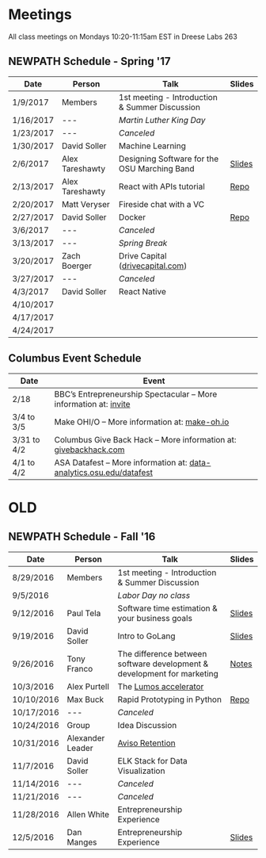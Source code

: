 # Meetings

All class meetings on Mondays 10:20-11:15am EST in Dreese Labs 263

## NEWPATH Schedule - Spring '17
Date | Person | Talk | Slides
-----|--------|------|-------
1/9/2017 | Members | 1st meeting - Introduction & Summer Discussion |
1/16/2017 | --- | *Martin Luther King Day* |
1/23/2017 | --- | *Canceled* |
1/30/2017 | David Soller | Machine Learning |
2/6/2017 | Alex Tareshawty | Designing Software for the OSU Marching Band  | [Slides](https://docs.google.com/presentation/d/1Iu992nlP8dAI69-gY_-WHv4MABHufx7rIpOAbtoFxq8/edit?usp=sharing)
2/13/2017 | Alex Tareshawty | React with APIs tutorial | [Repo](https://github.com/atareshawty/newpath-react-app-demo)
2/20/2017 | Matt Veryser | Fireside chat with a VC |
2/27/2017 | David Soller | Docker | [Repo](https://github.com/3ygun/docker-demo)
3/6/2017 | --- | *Canceled* |
3/13/2017 | --- | *Spring Break* |
3/20/2017 | Zach Boerger | Drive Capital ([drivecapital.com](https://www.drivecapital.com/)) |
3/27/2017 | --- | *Canceled* |
4/3/2017 | David Soller | React Native |
4/10/2017 |  |  |
4/17/2017 |  |  |
4/24/2017 |  |  |


## Columbus Event Schedule
Date | Event
-----|------
2/18 | BBC’s Entrepreneurship Spectacular – More information at: [invite](https://nvite.com/ES2017/a912)
3/4 to 3/5 | Make OHI/O – More information at: [make-oh.io](http://make-oh.io/)
3/31 to 4/2 | Columbus Give Back Hack – More information at: [givebackhack.com](http://givebackhack.com/)
4/1 to 4/2 | ASA Datafest – More information at: [data-analytics.osu.edu/datafest](https://data-analytics.osu.edu/datafest)


# OLD

## NEWPATH Schedule - Fall '16

Date | Person | Talk | Slides
-----|--------|------|-------
8/29/2016 | Members | 1st meeting - Introduction & Summer Discussion |
9/5/2016 |  | *Labor Day no class* |
9/12/2016 | Paul Tela | Software time estimation & your business goals | [Slides](https://docs.google.com/presentation/d/10mQTw00gzBIU9Nke-fSyrxhBQPgleuZ6UyNT_MYgDPk/edit#slide=id.gc6f9e470d_0_0)
9/19/2016 | David Soller | Intro to GoLang | [Slides](https://1drv.ms/p/s!AigG_yCNVYnRn_xwNaNVOb9LTLaT-Q)
9/26/2016 | Tony Franco | The difference between software development & development for marketing | [Notes](https://gist.github.com/3ygun/875ebe09d9afbc439f207862f04348cb)
10/3/2016 | Alex Purtell | The [Lumos accelerator](http://lumosinnovation.com/) |
10/10/2016 | Max Buck | Rapid Prototyping in Python | [Repo](https://github.com/buckmaxwell/pic-picker)
10/17/2016 | --- | *Canceled* |
10/24/2016 | Group | Idea Discussion |
10/31/2016 | Alexander Leader | [Aviso Retention](http://avisoretention.com/) |
11/7/2016 | David Soller | ELK Stack for Data Visualization |
11/14/2016 | --- | *Canceled* |
11/21/2016 | --- | *Canceled* |
11/28/2016 | Allen White | Entrepreneurship Experience |
12/5/2016 | Dan Manges | Entrepreneurship Experience | [Slides](https://docs.google.com/presentation/d/1OFdreS1OlhDp686Y7002oCU_911kCeHtgftfYN3H_0E/edit)
